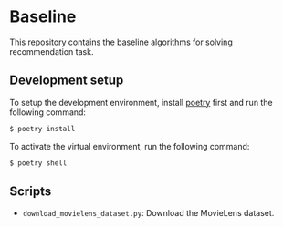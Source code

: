 # Baseline

This repository contains the baseline algorithms for solving recommendation task. 

## Development setup

To setup the development environment, install [poetry](https://python-poetry.org/docs/) first and run the following command:

```zsh
$ poetry install
```

To activate the virtual environment, run the following command:

```zsh
$ poetry shell
```

## Scripts

* `download_movielens_dataset.py`: Download the MovieLens dataset.
